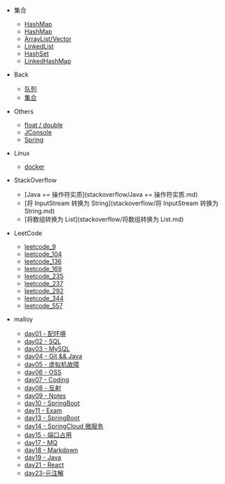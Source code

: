- 集合

  - [HashMap](collections/HashMap0.md)
  - [HashMap](collections/HashMap1.md)
  - [ArrayList/Vector](collections/ArrayList.md)
  - [LinkedList](collections/LinkedList.md)
  - [HashSet](collections/HashSet.md)
  - [LinkedHashMap](collections/LinkedHashMap.md)
- Back
  - [队列](back/queue.md)
  - [集合](back/set.md)
- Others
  - [float / double](others/float_double.md)
  - [JConsole](others/jconsole.md)
  - [Spring](others/spring.md)
- Linux
  - [docker](linux/docker.md)
- StackOverflow
  - [Java += 操作符实质](stackoverflow/Java += 操作符实质.md)
  - [将 InputStream 转换为 String](stackoverflow/将 InputStream 转换为 String.md)
  - [将数组转换为 List](stackoverflow/将数组转换为 List.md)
- LeetCode
  - [leetcode_9](leetcode/leetcode_9.md)
  - [leetcode_104](leetcode/leetcode_104.md)
  - [leetcode_136](leetcode/leetcode_136.md)
  - [leetcode_169](leetcode/leetcode_169.md)
  - [leetcode_235](leetcode/leetcode_235.md)
  - [leetcode_237](leetcode/leetcode_237.md)
  - [leetcode_292](leetcode/leetcode_292.md)
  - [leetcode_344](leetcode/leetcode_344.md)
  - [leetcode_557](leetcode/leetcode_577.md)
- malloy
  - [day01 - 配环境](malloy/day01.md)
  - [day02 - SQL](malloy/day02.md)
  - [day03 - MySQL](malloy/day03.md)
  - [day04 - Git && Java](malloy/day04.md)
  - [day05 - 虚拟机故障](malloy/day05.md)
  - [day06 - OSS](malloy/day06.md)
  - [day07 - Coding](malloy/day07.md)
  - [day08 - 反射](malloy/day08.md)
  - [day09 - Notes](malloy/day09.md)
  - [day10 - SpringBoot](malloy/day10.md)
  - [day11 - Exam](malloy/day11.md)
  - [day13 - SpringBoot](malloy/day13.md)
  - [day14 - SpringCloud 微服务](malloy/day14.md)
  - [day15 - 端口占用](malloy/day15.md)
  - [day17 - MQ](malloy/day17.md)
  - [day18 - Markdown](malloy/day18.md)
  - [day19 - Java](malloy/day19.md)
  - [day21 - React](malloy/day21.md)
  - [day23-元注解](malloy/20190902.md)

